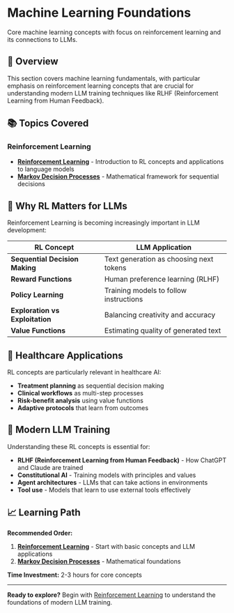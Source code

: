 # Machine Learning Foundations

Core machine learning concepts with focus on reinforcement learning and its connections to LLMs.

## 🎯 Overview

This section covers machine learning fundamentals, with particular emphasis on reinforcement learning concepts that are crucial for understanding modern LLM training techniques like RLHF (Reinforcement Learning from Human Feedback).

## 📚 Topics Covered

### Reinforcement Learning
- **[Reinforcement Learning](reinforcement-learning.md)** - Introduction to RL concepts and applications to language models
- **[Markov Decision Processes](mdp.md)** - Mathematical framework for sequential decisions

## 🔗 Why RL Matters for LLMs

Reinforcement Learning is becoming increasingly important in LLM development:

| RL Concept | LLM Application |
|------------|-----------------|
| **Sequential Decision Making** | Text generation as choosing next tokens |
| **Reward Functions** | Human preference learning (RLHF) |
| **Policy Learning** | Training models to follow instructions |
| **Exploration vs Exploitation** | Balancing creativity and accuracy |
| **Value Functions** | Estimating quality of generated text |

## 🏥 Healthcare Applications

RL concepts are particularly relevant in healthcare AI:

- **Treatment planning** as sequential decision making
- **Clinical workflows** as multi-step processes
- **Risk-benefit analysis** using value functions
- **Adaptive protocols** that learn from outcomes

## 🚀 Modern LLM Training

Understanding these RL concepts is essential for:

- **RLHF (Reinforcement Learning from Human Feedback)** - How ChatGPT and Claude are trained
- **Constitutional AI** - Training models with principles and values
- **Agent architectures** - LLMs that can take actions in environments
- **Tool use** - Models that learn to use external tools effectively

## 📈 Learning Path

**Recommended Order:**

1. **[Reinforcement Learning](reinforcement-learning.md)** - Start with basic concepts and LLM applications
2. **[Markov Decision Processes](mdp.md)** - Mathematical foundations

**Time Investment:** 2-3 hours for core concepts

---

**Ready to explore?** Begin with [Reinforcement Learning](reinforcement-learning.md) to understand the foundations of modern LLM training.
